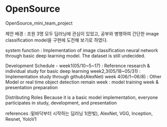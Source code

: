 # OpenSource
OpenSource_mini_team_project

제안 배경 : 조원 3명 모두 딥러닝에 관심이 있었고, 공부와 병행하여 간단한 image classification model을 구현에 도전해 보기로 하였다.

system function : Implementation of image classification neural network through basic deep learning model.
                  The dataset is still undecided.

Development Schedule - 
        week1(05/10~5~17)
        : Reference research & individual study for basic deep learning
        week2,3(05/18~05/31)
        : Implementation study through github(AlexNet)
        week 4(06/1~06/8)
        : Other Model or real time object detection 
        remain week
        : model training week & presentation preparation 
      
Distributing Roles
        Because it is a basic model implementation, everyone participates in study, development, and presentation

references
:밑바닥부터 시작하는 딥러닝 1(한빛), AlexNet, VGG, Inception, Resnet, YoloV1
      
